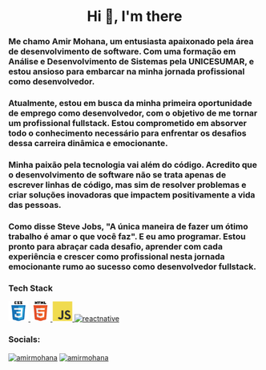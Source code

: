 <h1 align="center">Hi 👋, I'm there</h1>
<h3>Me chamo Amir Mohana, um entusiasta apaixonado pela área de desenvolvimento de software. Com uma formação em Análise e Desenvolvimento de Sistemas pela UNICESUMAR, e estou ansioso para embarcar na minha jornada profissional como desenvolvedor. </h3>
<h3>Atualmente, estou em busca da minha primeira oportunidade de emprego como desenvolvedor, com o objetivo de me tornar um profissional fullstack. Estou comprometido em absorver todo o conhecimento necessário para enfrentar os desafios dessa carreira dinâmica e emocionante.</h3>
<h3>Minha paixão pela tecnologia vai além do código. Acredito que o desenvolvimento de software não se trata apenas de escrever linhas de código, mas sim de resolver problemas e criar soluções inovadoras que impactem positivamente a vida das pessoas.</h3>
<h3>Como disse Steve Jobs, "A única maneira de fazer um ótimo trabalho é amar o que você faz". E eu amo programar. Estou pronto para abraçar cada desafio, aprender com cada experiência e crescer como profissional nesta jornada emocionante rumo ao sucesso como desenvolvedor fullstack.</h3>

<h3 align="left">Tech Stack</h3>
<p align="left"> <a href="https://www.w3schools.com/css/" target="_blank" rel="noreferrer"> <img src="https://raw.githubusercontent.com/devicons/devicon/master/icons/css3/css3-original-wordmark.svg" alt="css3" width="40" height="40"/> </a> <a href="https://www.w3.org/html/" target="_blank" rel="noreferrer"> <img src="https://raw.githubusercontent.com/devicons/devicon/master/icons/html5/html5-original-wordmark.svg" alt="html5" width="40" height="40"/> </a> <a href="https://developer.mozilla.org/en-US/docs/Web/JavaScript" target="_blank" rel="noreferrer"> <img src="https://raw.githubusercontent.com/devicons/devicon/master/icons/javascript/javascript-original.svg" alt="javascript" width="40" height="40"/> </a> <a href="https://reactnative.dev/" target="_blank" rel="noreferrer"> <img src="https://reactnative.dev/img/header_logo.svg" alt="reactnative" width="40" height="40"/> </a> </p>

<h3 align="left">Socials:</h3>
<p align="left">
<a href="https://linkedin.com/in/amirmohana" target="blank"><img align="center" src="https://raw.githubusercontent.com/rahuldkjain/github-profile-readme-generator/master/src/images/icons/Social/linked-in-alt.svg" alt="amirmohana" height="30" width="40" /></a>
<a href="https://instagram.com/amirmohana" target="blank"><img align="center" src="https://raw.githubusercontent.com/rahuldkjain/github-profile-readme-generator/master/src/images/icons/Social/instagram.svg" alt="amirmohana" height="30" width="40" /></a>
</p>
